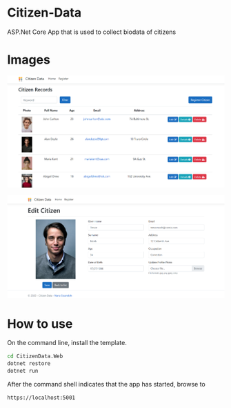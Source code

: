 # Citizen-Data

 ASP.Net Core App that is used to collect biodata of citizens 

# Images
![Homepage](Screenshots/1.png "Homepage")


![Detail](Screenshots/2.png "Details")


# How to use

On the command line, install the template.

```cmd
cd CitizenData.Web
dotnet restore
dotnet run
```

After the command shell indicates that the app has started, browse to 

```cmd
https://localhost:5001
```
